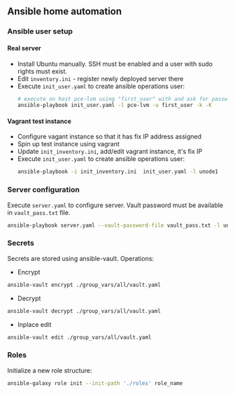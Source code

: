 ## Ansible home automation

### Ansible user setup

#### Real server
- Install Ubuntu manually. SSH must be enabled and a user with sudo rights must exist.
- Edit `inventory.ini` - register newly deployed server there
- Execute `init_user.yaml` to create ansible operations user:
    ```bash
    # execute on host pce-lvm using "first_user" with and ask for password (for ssh login and sudo)
    ansible-playbook init_user.yaml -l pce-lvm -u first_user -k -K
    ```

#### Vagrant test instance
- Configure vagant instance so that it has fix IP address assigned
- Spin up test instance using vagrant
- Update `init_inventory.ini`, add/edit vagrant instance, it's fix IP
- Execute `init_user.yaml` to create ansible operations user:
    ```bash
    ansible-playbook -i init_inventory.ini  init_user.yaml -l unode1
    ```

### Server configuration
Execute `server.yaml` to configure server. Vault password must be available in `vault_pass.txt` file.
```bash
ansible-playbook server.yaml --vault-password-file vault_pass.txt -l unode1
```

### Secrets
Secrets are stored using ansible-vault. Operations:
- Encrypt
```bash
ansible-vault encrypt ./group_vars/all/vault.yaml
```
- Decrypt
```bash
ansible-vault decrypt ./group_vars/all/vault.yaml
```
- Inplace edit
```bash
ansible-vault edit ./group_vars/all/vault.yaml
```

### Roles
Initialize a new role structure:
```bash
ansible-galaxy role init --init-path './roles' role_name
```
